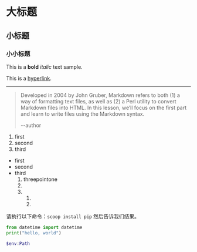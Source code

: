 # 大标题

## 小标题

### 小小标题

This is a **bold** *italic* text sample.

This is a [hyperlink](More.md).

---

> Developed in 2004 by John Gruber, Markdown refers to both (1) a way of formatting text files, as well as (2) a Perl utility to convert Markdown files into HTML. In this lesson, we’ll focus on the first part and learn to write files using the Markdown syntax.
> 
> --author

1. first
2. second
3. third

- first
- second
- third
    1. threepointone
    2. 
    3. 
        1.
        2. 
         
            
请执行以下命令：`scoop install pip` 然后告诉我们结果。

```python
from datetime import datetime
print("hello, world")
```

```PowerShell
$env:Path
```
<img src="" />

